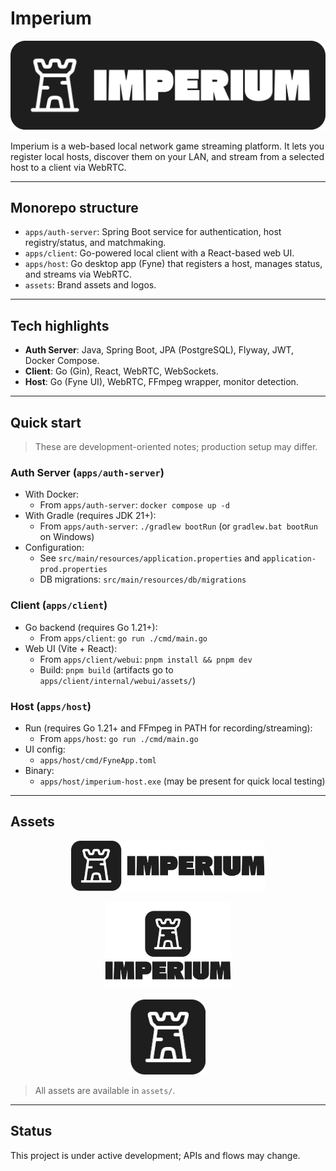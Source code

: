 # Imperium

<p align="center">
  <img src="assets/imperium_horizontal_fill_logo.png" alt="Imperium" width="520" />
</p>

Imperium is a web-based local network game streaming platform. It lets you register local hosts, discover them on your LAN, and stream from a selected host to a client via WebRTC.

---

## Monorepo structure

- `apps/auth-server`: Spring Boot service for authentication, host registry/status, and matchmaking.
- `apps/client`: Go-powered local client with a React-based web UI.
- `apps/host`: Go desktop app (Fyne) that registers a host, manages status, and streams via WebRTC.
- `assets`: Brand assets and logos.

---

## Tech highlights

- **Auth Server**: Java, Spring Boot, JPA (PostgreSQL), Flyway, JWT, Docker Compose.
- **Client**: Go (Gin), React, WebRTC, WebSockets.
- **Host**: Go (Fyne UI), WebRTC, FFmpeg wrapper, monitor detection.

---

## Quick start

> These are development-oriented notes; production setup may differ.

### Auth Server (`apps/auth-server`)

- With Docker:
  - From `apps/auth-server`: `docker compose up -d`
- With Gradle (requires JDK 21+):
  - From `apps/auth-server`: `./gradlew bootRun` (or `gradlew.bat bootRun` on Windows)
- Configuration:
  - See `src/main/resources/application.properties` and `application-prod.properties`
  - DB migrations: `src/main/resources/db/migrations`

### Client (`apps/client`)

- Go backend (requires Go 1.21+):
  - From `apps/client`: `go run ./cmd/main.go`
- Web UI (Vite + React):
  - From `apps/client/webui`: `pnpm install && pnpm dev`
  - Build: `pnpm build` (artifacts go to `apps/client/internal/webui/assets/`)

### Host (`apps/host`)

- Run (requires Go 1.21+ and FFmpeg in PATH for recording/streaming):
  - From `apps/host`: `go run ./cmd/main.go`
- UI config:
  - `apps/host/cmd/FyneApp.toml`
- Binary:
  - `apps/host/imperium-host.exe` (may be present for quick local testing)

---

## Assets

<p align="center">
  <img src="assets/imperium_horizontal_logo.png" alt="Imperium Horizontal" height="80" />
</p>

<p align="center">
  <img src="assets/imperium_vertical_logo.png" alt="Imperium Vertical" height="140" />
</p>

<p align="center">
  <img src="assets/imperium_icon_logo.png" alt="Imperium Icon" height="120" />
</p>

> All assets are available in `assets/`.

---

## Status

This project is under active development; APIs and flows may change.
